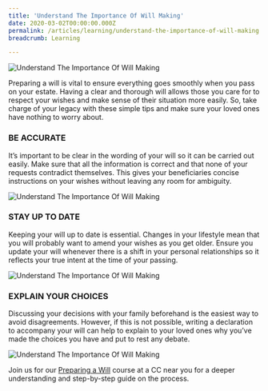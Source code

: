 ```yaml
---
title: 'Understand The Importance Of Will Making'
date: 2020-03-02T00:00:00.000Z
permalink: /articles/learning/understand-the-importance-of-will-making
breadcrumb: Learning

---
```


![Understand The Importance Of Will Making](/images/content-articles/learning/understand-the-importance-of-will-making-img1.jpg)

Preparing a will is vital to ensure everything goes smoothly when you pass on your estate. Having a clear and thorough will allows those you care for to respect your wishes and make sense of their situation more easily. So, take charge of your legacy with these simple tips and make sure your loved ones have nothing to worry about.

### BE ACCURATE
It’s important to be clear in the wording of your will so it can be carried out easily. Make sure that all the information is correct and that none of your requests contradict themselves. This gives your beneficiaries concise instructions on your wishes without leaving any room for ambiguity.

![Understand The Importance Of Will Making](/images/content-articles/learning/understand-the-importance-of-will-making-img2.jpg)

### STAY UP TO DATE
Keeping your will up to date is essential. Changes in your lifestyle mean that you will probably want to amend your wishes as you get older. Ensure you update your will whenever there is a shift in your personal relationships so it reflects your true intent at the time of your passing. 

![Understand The Importance Of Will Making](/images/content-articles/learning/understand-the-importance-of-will-making-img3.jpg)

### EXPLAIN YOUR CHOICES
Discussing your decisions with your family beforehand is the easiest way to avoid disagreements. However, if this is not possible, writing a declaration to accompany your will can help to explain to your loved ones why you’ve made the choices you have and put to rest any debate.

![Understand The Importance Of Will Making](/images/content-articles/learning/understand-the-importance-of-will-making-img4.jpg)

Join us for our [Preparing a Will](../../course-directory/financial-literacy/#understandingtheprocessofpreparingawill) course at a CC near you for a deeper understanding and step-by-step guide on the process.